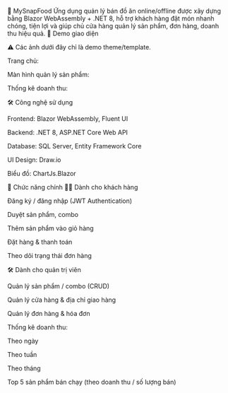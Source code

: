 🍔 MySnapFood 
Ứng dụng quản lý bán đồ ăn online/offline được xây dựng bằng Blazor WebAssembly + .NET 8, hỗ trợ khách hàng đặt món nhanh chóng, tiện lợi và giúp chủ cửa hàng quản lý sản phẩm, đơn hàng, doanh thu hiệu quả.
📸 Demo giao diện

⚠️ Các ảnh dưới đây chỉ là demo theme/template.

Trang chủ:


Màn hình quản lý sản phẩm:


Thống kê doanh thu:





🛠️ Công nghệ sử dụng

Frontend: Blazor WebAssembly, Fluent UI

Backend: .NET 8, ASP.NET Core Web API

Database: SQL Server, Entity Framework Core

UI Design: Draw.io

Biểu đồ: ChartJs.Blazor

🚀 Chức năng chính
👨‍🍳 Dành cho khách hàng

Đăng ký / đăng nhập (JWT Authentication)

Duyệt sản phẩm, combo

Thêm sản phẩm vào giỏ hàng

Đặt hàng & thanh toán

Theo dõi trạng thái đơn hàng

🛠️ Dành cho quản trị viên

Quản lý sản phẩm / combo (CRUD)

Quản lý cửa hàng & địa chỉ giao hàng

Quản lý đơn hàng & hóa đơn

Thống kê doanh thu:

Theo ngày

Theo tuần

Theo tháng

Top 5 sản phẩm bán chạy (theo doanh thu / số lượng bán)

